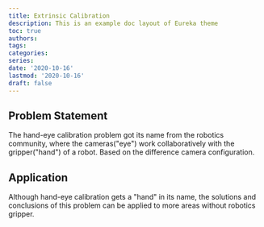 ```yaml
---
title: Extrinsic Calibration
description: This is an example doc layout of Eureka theme
toc: true
authors:
tags:
categories:
series:
date: '2020-10-16'
lastmod: '2020-10-16'
draft: false
---
```


## Problem Statement

The hand-eye calibration problem got its name from the robotics community, where the cameras("eye") work collaboratively with the gripper("hand") of a robot. Based on the difference camera configuration.

## Application

Although hand-eye calibration gets a "hand" in its name, the solutions and conclusions of this problem can be applied to more areas without robotics gripper.

